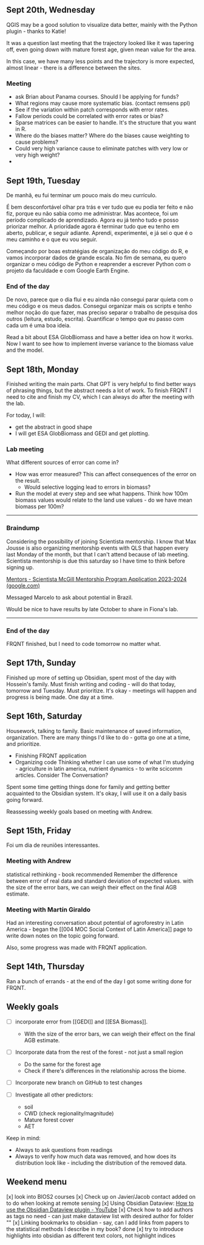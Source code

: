 
## Sept 20th, Wednesday

QGIS may be a good solution to visualize data better, mainly with the Python plugin - thanks to Katie!

It was a question last meeting that the trajectory looked like it was tapering off, even going down with mature forest age, given mean value for the area.

In this case, we have many less points and the trajectory is more expected, almost linear - there is a difference between the sites.

### Meeting
- ask Brian about Panama courses. Should I be applying for funds?
- What regions may cause more systematic bias. (contact remsens ppl)
- See if the variation within patch corresponds with error rates.
- Fallow periods could be correlated with error rates or bias?
- Sparse matrices can be easier to handle. It's the structure that you want in R.
- Where do the biases matter? Where do the biases cause weighting to cause problems?
- Could very high variance cause to eliminate patches with very low or very high weight?
- 



## Sept 19th, Tuesday
De manhã, eu fui terminar um pouco mais do meu currículo.

É bem desconfortável olhar pra trás e ver tudo que eu podia ter feito e não fiz, porque eu não sabia como me administrar. Mas acontece, foi um período complicado de aprendizado. Agora eu já tenho tudo e posso priorizar melhor. A prioridade agora é terminar tudo que eu tenho em aberto, publicar, e seguir adiante. Aprendi, experimentei, e já sei o que é o meu caminho e o que eu vou seguir.

Começando por boas estratégias de organização do meu código do R, e vamos incorporar dados de grande escala. No fim de semana, eu quero organizar o meu código de Python e reaprender a escrever Python com o projeto da faculdade e com Google Earth Engine.

### End of the day

De novo, parece que o dia flui e eu ainda não consegui parar quieta com o meu código e os meus dados. Consegui organizar mais os scripts e tenho melhor noção do que fazer, mas preciso separar o trabalho de pesquisa dos outros (leitura, estudo, escrita). Quantificar o tempo que eu passo com cada um é uma boa ideia.

Read a bit about ESA GlobBiomass and have a better idea on how it works. Now I want to see how to implement inverse variance to the biomass value and the model.



## Sept 18th, Monday

Finished writing the main parts. Chat GPT is very helpful to find better ways of phrasing things, but the abstract needs a lot of work. To finish FRQNT I need to cite and finish my CV, which I can always do after the meeting with the lab.

For today, I will:
- get the abstract in good shape
- I will get ESA GlobBiomass and GEDI and get plotting.
### Lab meeting
What different sources of error can come in?
- How was error measured? This can affect consequences of the error on the result.
	- Would selective logging lead to errors in biomass?
- Run the model at every step and see what happens.
Think how 100m biomass values would relate to the land use values - do we have mean biomass per 100m?
---------------
### Braindump

Considering the possibility of joining Scientista mentorship. I know that Max Jousse is also organizing mentorship events with QLS that happen every last Monday of the month, but that I can't attend because of lab meeting. Scientista mentorship is due this saturday so I have time to think before signing up.

[Mentors - Scientista McGill Mentorship Program Application 2023-2024 (google.com)](https://docs.google.com/forms/d/e/1FAIpQLSdZNdDAxqK2jWwEm73DOD5lFjiYpqrjtD8w-X6cSvlaNkZj1g/viewform)

Messaged Marcelo to ask about potential in Brazil.

Would be nice to have results by late October to share in Fiona's lab.

---------------
### End of the day

FRQNT finished, but I need to code tomorrow no matter what.

## Sept 17th, Sunday

Finished up more of setting up Obsidian, spent most of the day with Hossein's family. Must finish writing and coding - will do that today, tomorrow and Tuesday. Must prioritize. It's okay - meetings will happen and progress is being made. One day at a time.

## Sept 16th, Saturday
Housework, talking to family.
Basic maintenance of saved information, organization.
There are many things I'd like to do - gotta go one at a time, and prioritize.
- Finishing FRQNT application
- Organizing code
Thinking whether I can use some of what I'm studying - agriculture in latin america, nutrient dynamics - to write scicomm articles.
Consider The Conversation?

Spent some time getting things done for family and getting better acquainted to the Obsidian system. It's okay, I will use it on a daily basis going forward.

Reassessing weekly goals based on meeting with Andrew.

## Sept 15th, Friday
Foi um dia de reuniões interessantes.
### Meeting with Andrew
statistical rethinking - book recommended
Remember the difference between error of real data and standard deviation of expected values.
with the size of the error bars, we can weigh their effect on the final AGB estimate.
### Meeting with Martín Giraldo
Had an interesting conversation about potential of agroforestry in Latin America - began the [[004 MOC Social Context of Latin America]] page to write down notes on the topic going forward.

Also, some progress was made with FRQNT application.
## Sept 14th, Thursday

Ran a bunch of errands - at the end of the day I got some writing done for FRQNT.
## Weekly goals

- [ ] incorporate error from [[GEDI]] and [[ESA Biomass]].
	- With the size of the error bars, we can weigh their effect on the final AGB estimate.

- [ ] Incorporate data from the rest of the forest - not just a small region
	- Do the same for the forest age
	- Check if there's differences in the relationship across the biome.

- [ ] Incorporate new branch on GitHub to test changes

- [ ] Investigate all other predictors:
	- soil
	- CWD (check regionality/magnitude)
	- Mature forest cover
	- AET

Keep in mind:
- Always to ask questions from readings
- Always to verify how much data was removed, and how does its distribution look like - including the distribution of the removed data.

## Weekend menu

[x] look into BIOS2 courses
[x] Check up on Javier/Jacob contact
	added on to do when looking at remote sensing
[x] Using Obsidian Dataview:
	[How to use the Obsidian Dataview plugin - YouTube](https://www.youtube.com/watch?v=JTObSymEvWA)
[x] Check how to add authors as tags
	no need - can just make dataview list with desired author for folder ""
[x] Linking bookmarks to obsidian - say, can I add links from papers to the statistical methods I describe in my book?
	done
[x] try to introduce highlights into obsidian as different text colors, not highlight indices
